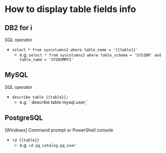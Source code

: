# How to display table fields info

## DB2 for i

SQL operator

* `select * from syscolumns2 where table_name = '{{table}}'`
    * e.g. `select * from syscolumns2 where table_schema = 'SYSIBM' and table_name = 'SYSDUMMY1'`



## MySQL

SQL operator

* `describe table {{table}};`
    * e.g. ``describe table mysql.user;`


## PostgreSQL

\[Windows\] Command prompt or PowerShell console

* `\d {{table}}`
    * e.g. `\d pg_catalog.pg_user`